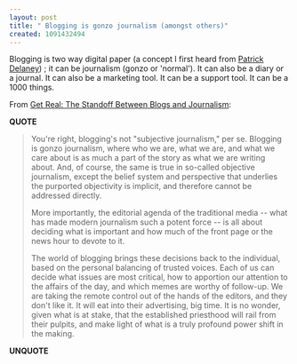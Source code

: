 ```yaml
---
layout: post
title: " Blogging is gonzo journalism (amongst others)"
created: 1091432494
---
```

Blogging is two way digital paper (a concept I first heard from <a href="http://www.ebn.weblogger.com/delaney/">Patrick Delaney</a>) ; it can be journalism (gonzo or 'normal').  It can also be a diary or a journal.  It can also be a marketing tool.  It can be a support tool.  It can be a 1000 things.

From <a href="http://www.corante.com/getreal/archives/005351.html">Get Real: The Standoff Between Blogs and Journalism</a>:
<p><strong>QUOTE</strong></p><blockquote>You're right, blogging's not "subjective journalism," per se. Blogging is gonzo journalism, where who we are, what we are, and what we care about is as much a part of the story as what we are writing about. And, of course, the same is true in so-called objective journalism, except the belief system and perspective that underlies the purported objectivity is implicit, and therefore cannot be addressed directly.

More importantly, the editorial agenda of the traditional media -- what has made modern journalism such a potent force -- is all about deciding what is important and how much of the front page or the news hour to devote to it.

The world of blogging brings these decisions back to the individual, based on the personal balancing of trusted voices. Each of us can decide what issues are most critical, how to apportion our attention to the affairs of the day, and which memes are worthy of follow-up. We are taking the remote control out of the hands of the editors, and they don't like it. It will eat into their advertising, big time. It is no wonder, given what is at stake, that the established priesthood will rail from their pulpits, and make light of what is a truly profound power shift in the making.</blockquote><p><strong>UNQUOTE</strong></p>

